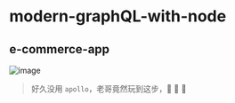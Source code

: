 # modern-graphQL-with-node

## e-commerce-app

![image](https://user-images.githubusercontent.com/10555820/157001792-f930c2b7-707d-4f39-8e29-c9132425ba5f.png)

> 好久没用 `apollo`，老哥竟然玩到这步，🐂 🐂 🐂
